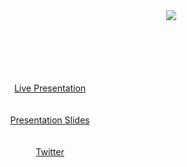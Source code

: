 <img align="right" hspace="50" src="https://www.dropbox.com/s/0pi5ccfm9tdz980/photo_100.png?raw=1">

<div>
  <p align="center">
    <br/><br/><br/><br/><br/><br/>
    <a href="https://www.dropbox.com/s/n20cvt6siyrhc4h/presentation.mov?dl=0">Live Presentation</a><br/><br/><br/>
    <a href="https://www.dropbox.com/s/7wt2zv16vadhmez/kIP%20APP-%20Presentation.key?dl=0">Presentation Slides</a><br/><br/><br/>
    <a href="https://twitter.com/BlackGirlsCode/status/911416013501038593">Twitter</a>
  </p>
</div>
